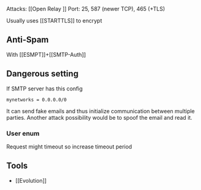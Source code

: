 Attacks: [[Open Relay ]]
Port: 25, 587 (newer TCP), 465 (+TLS)

Usually uses [[STARTTLS]] to encrypt

## Anti-Spam
With [[ESMPT]]+[[SMTP-Auth]] 

## Dangerous setting
If SMTP server has this config
```
mynetworks = 0.0.0.0/0
```
It can send fake emails and thus initialize communication between multiple parties. Another attack possibility would be to spoof the email and read it.

### User enum
Request might timeout so increase timeout period

## Tools
- [[Evolution]]